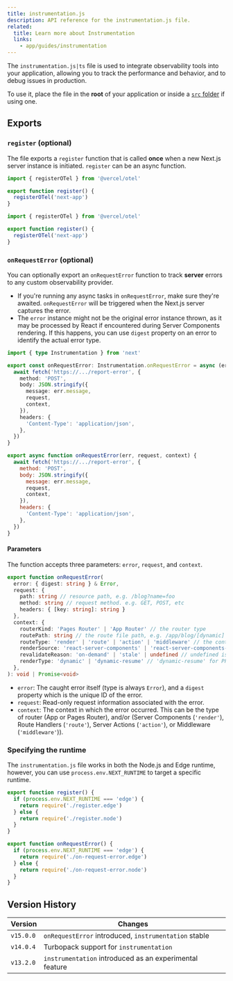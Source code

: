 ```yaml
---
title: instrumentation.js
description: API reference for the instrumentation.js file.
related:
  title: Learn more about Instrumentation
  links:
    - app/guides/instrumentation
---
```


The `instrumentation.js|ts` file is used to integrate observability tools into your application, allowing you to track the performance and behavior, and to debug issues in production.

To use it, place the file in the **root** of your application or inside a [`src` folder](/docs/app/api-reference/file-conventions/src-folder) if using one.

## Exports

### `register` (optional)

The file exports a `register` function that is called **once** when a new Next.js server instance is initiated. `register` can be an async function.

```ts filename="instrumentation.ts" switcher
import { registerOTel } from '@vercel/otel'

export function register() {
  registerOTel('next-app')
}
```

```js filename="instrumentation.js" switcher
import { registerOTel } from '@vercel/otel'

export function register() {
  registerOTel('next-app')
}
```

### `onRequestError` (optional)

You can optionally export an `onRequestError` function to track **server** errors to any custom observability provider.

- If you're running any async tasks in `onRequestError`, make sure they're awaited. `onRequestError` will be triggered when the Next.js server captures the error.
- The `error` instance might not be the original error instance thrown, as it may be processed by React if encountered during Server Components rendering. If this happens, you can use `digest` property on an error to identify the actual error type.

```ts filename="instrumentation.ts" switcher
import { type Instrumentation } from 'next'

export const onRequestError: Instrumentation.onRequestError = async (err, request, context) => {
  await fetch('https://.../report-error', {
    method: 'POST',
    body: JSON.stringify({
      message: err.message,
      request,
      context,
    }),
    headers: {
      'Content-Type': 'application/json',
    },
  })
}
```

```js filename="instrumentation.js" switcher
export async function onRequestError(err, request, context) {
  await fetch('https://.../report-error', {
    method: 'POST',
    body: JSON.stringify({
      message: err.message,
      request,
      context,
    }),
    headers: {
      'Content-Type': 'application/json',
    },
  })
}
```

#### Parameters

The function accepts three parameters: `error`, `request`, and `context`.

```ts filename="Types"
export function onRequestError(
  error: { digest: string } & Error,
  request: {
    path: string // resource path, e.g. /blog?name=foo
    method: string // request method. e.g. GET, POST, etc
    headers: { [key: string]: string }
  },
  context: {
    routerKind: 'Pages Router' | 'App Router' // the router type
    routePath: string // the route file path, e.g. /app/blog/[dynamic]
    routeType: 'render' | 'route' | 'action' | 'middleware' // the context in which the error occurred
    renderSource: 'react-server-components' | 'react-server-components-payload' | 'server-rendering'
    revalidateReason: 'on-demand' | 'stale' | undefined // undefined is a normal request without revalidation
    renderType: 'dynamic' | 'dynamic-resume' // 'dynamic-resume' for PPR
  },
): void | Promise<void>
```

- `error`: The caught error itself (type is always `Error`), and a `digest` property which is the unique ID of the error.
- `request`: Read-only request information associated with the error.
- `context`: The context in which the error occurred. This can be the type of router (App or Pages Router), and/or (Server Components (`'render'`), Route Handlers (`'route'`), Server Actions (`'action'`), or Middleware (`'middleware'`)).

### Specifying the runtime

The `instrumentation.js` file works in both the Node.js and Edge runtime, however, you can use `process.env.NEXT_RUNTIME` to target a specific runtime.

```js filename="instrumentation.js"
export function register() {
  if (process.env.NEXT_RUNTIME === 'edge') {
    return require('./register.edge')
  } else {
    return require('./register.node')
  }
}

export function onRequestError() {
  if (process.env.NEXT_RUNTIME === 'edge') {
    return require('./on-request-error.edge')
  } else {
    return require('./on-request-error.node')
  }
}
```

## Version History

| Version   | Changes                                                 |
| --------- | ------------------------------------------------------- |
| `v15.0.0` | `onRequestError` introduced, `instrumentation` stable   |
| `v14.0.4` | Turbopack support for `instrumentation`                 |
| `v13.2.0` | `instrumentation` introduced as an experimental feature |
